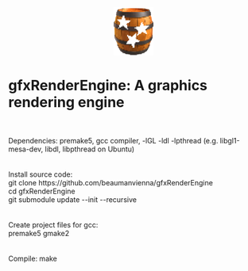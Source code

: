 <p align="center">
  <img width="80" src="resources/pictures/barrel.png">
</p>

# gfxRenderEngine: A graphics rendering engine
<br />
<br />
Dependencies: premake5, gcc compiler, -lGL -ldl -lpthread (e.g. libgl1-mesa-dev, libdl, libpthread on Ubuntu)<br />
<br />
<br />
Install source code: <br />
git clone https://github.com/beaumanvienna/gfxRenderEngine<br />
cd gfxRenderEngine<br />
git submodule update --init --recursive<br />
<br />
<br />
Create project files for gcc: <br />
premake5 gmake2<br />
<br />
<br />
Compile: make


